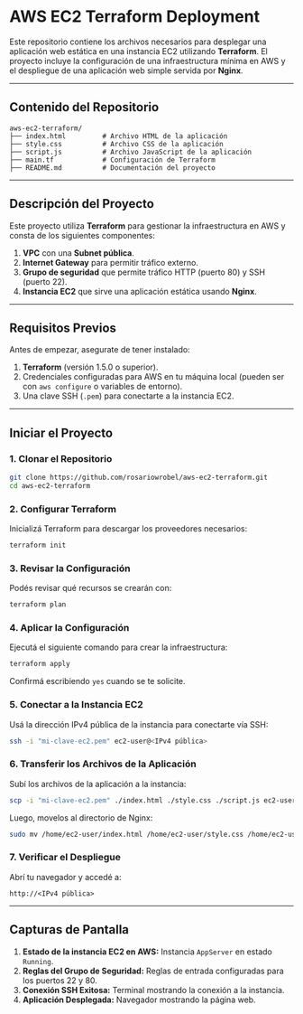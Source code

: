 # AWS EC2 Terraform Deployment

Este repositorio contiene los archivos necesarios para desplegar una aplicación web estática en una instancia EC2 utilizando **Terraform**. El proyecto incluye la configuración de una infraestructura mínima en AWS y el despliegue de una aplicación web simple servida por **Nginx**.

---

## **Contenido del Repositorio**

```
aws-ec2-terraform/
├── index.html         # Archivo HTML de la aplicación
├── style.css          # Archivo CSS de la aplicación
├── script.js          # Archivo JavaScript de la aplicación
├── main.tf            # Configuración de Terraform
├── README.md          # Documentación del proyecto
```

---

## **Descripción del Proyecto**

Este proyecto utiliza **Terraform** para gestionar la infraestructura en AWS y consta de los siguientes componentes:
1. **VPC** con una **Subnet pública**.
2. **Internet Gateway** para permitir tráfico externo.
3. **Grupo de seguridad** que permite tráfico HTTP (puerto 80) y SSH (puerto 22).
4. **Instancia EC2** que sirve una aplicación estática usando **Nginx**.

---

## **Requisitos Previos**

Antes de empezar, asegurate de tener instalado:
1. **Terraform** (versión 1.5.0 o superior).
2. Credenciales configuradas para AWS en tu máquina local (pueden ser con `aws configure` o variables de entorno).
3. Una clave SSH (`.pem`) para conectarte a la instancia EC2.

---

## **Iniciar el Proyecto**

### **1. Clonar el Repositorio**

```bash
git clone https://github.com/rosariowrobel/aws-ec2-terraform.git
cd aws-ec2-terraform
```

### **2. Configurar Terraform**

Inicializá Terraform para descargar los proveedores necesarios:

```bash
terraform init
```

### **3. Revisar la Configuración**

Podés revisar qué recursos se crearán con:

```bash
terraform plan
```

### **4. Aplicar la Configuración**

Ejecutá el siguiente comando para crear la infraestructura:

```bash
terraform apply
```

Confirmá escribiendo `yes` cuando se te solicite.

### **5. Conectar a la Instancia EC2**

Usá la dirección IPv4 pública de la instancia para conectarte vía SSH:

```bash
ssh -i "mi-clave-ec2.pem" ec2-user@<IPv4 pública>
```

### **6. Transferir los Archivos de la Aplicación**

Subí los archivos de la aplicación a la instancia:

```bash
scp -i "mi-clave-ec2.pem" ./index.html ./style.css ./script.js ec2-user@<IPv4 pública>:/home/ec2-user/
```

Luego, movelos al directorio de Nginx:

```bash
sudo mv /home/ec2-user/index.html /home/ec2-user/style.css /home/ec2-user/script.js /usr/share/nginx/html/
```

### **7. Verificar el Despliegue**

Abrí tu navegador y accedé a:

```
http://<IPv4 pública>
```

---

## **Capturas de Pantalla**

1. **Estado de la instancia EC2 en AWS:** Instancia `AppServer` en estado `Running`.
2. **Reglas del Grupo de Seguridad:** Reglas de entrada configuradas para los puertos 22 y 80.
3. **Conexión SSH Exitosa:** Terminal mostrando la conexión a la instancia.
4. **Aplicación Desplegada:** Navegador mostrando la página web.
